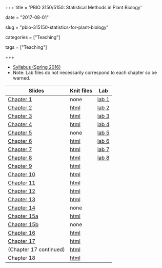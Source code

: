 +++
title = 'PBIO 3150/5150: Statistical Methods in Plant Biology'

date = "2017-08-01"

slug =  "pbio-315150-statistics-for-plant-biology"

categories = ["Teaching"]

tags = ["Teaching"]

+++

- [Syllabus (Spring 2016)](https://aniruhil.org/teaching/pbio/syllabus2016.pdf) 
- Note: Lab files do not necessarily correspond to each chapter so be warned.

| Slides                           | Knit files     | Lab                                |
| -------------------------------- | -------------  | ----------------                   |
| [Chapter 1](https://aniruhil.org/teaching/pbio/slides/ch1.pdf)  | none  | [lab 1](https://aniruhil.org/teaching/pbio/labs/Lab01.html) |
| [Chapter 2](https://aniruhil.org/teaching/pbio/slides/ch2.pdf)  | [html](https://aniruhil.org/teaching/pbio/knits/Chapter02.html) | [lab 2](https://aniruhil.org/teaching/pbio/labs/Lab02.html) |
| [Chapter 3](https://aniruhil.org/teaching/pbio/slides/ch3.pdf)  | [html](https://aniruhil.org/teaching/pbio/knits/Chapter03.html) | [lab 3](https://aniruhil.org/teaching/pbio/labs/Lab03.html) |
| [Chapter 4](https://aniruhil.org/teaching/pbio/slides/ch4.pdf)  | [html](https://aniruhil.org/teaching/pbio/knits/Chapter04.html) | [lab 4](https://aniruhil.org/teaching/pbio/labs/Lab04.html) |
| [Chapter 5](https://aniruhil.org/teaching/pbio/slides/ch5.pdf)  | none | [lab 5](https://aniruhil.org/teaching/pbio/labs/Lab05.html) |
| [Chapter 6](https://aniruhil.org/teaching/pbio/slides/ch6.pdf)  | [html](https://aniruhil.org/teaching/pbio/knits/Chapter06.html) | [lab 6](https://aniruhil.org/teaching/pbio/labs/Lab06.html) |
| [Chapter 7](https://aniruhil.org/teaching/pbio/slides/ch7.pdf)  | [html](https://aniruhil.org/teaching/pbio/knits/Chapter07.html) | [lab 7](https://aniruhil.org/teaching/pbio/labs/Lab07.html) |
| [Chapter 8](https://aniruhil.org/teaching/pbio/slides/ch8.pdf)  | [html](https://aniruhil.org/teaching/pbio/knits/Chapter08.html) | [lab 8](https://aniruhil.org/teaching/pbio/labs/Lab08.html) |
| [Chapter 9](https://aniruhil.org/teaching/pbio/slides/ch9.pdf)  | [html](https://aniruhil.org/teaching/pbio/knits/Chapter09.html) |         |            |
| [Chapter 10](https://aniruhil.org/teaching/pbio/slides/ch10.pdf)  | [html](https://aniruhil.org/teaching/pbio/knits/Chapter10.html)           |            |
| [Chapter 11](https://aniruhil.org/teaching/pbio/slides/ch11.pdf)  | [html](https://aniruhil.org/teaching/pbio/knits/Chapter_11.html)          |            |
| [Chapter 12](https://aniruhil.org/teaching/pbio/slides/ch12.pdf)  | [html](https://aniruhil.org/teaching/pbio/knits/Chapter_12.html)          |            |
| [Chapter 13](https://aniruhil.org/teaching/pbio/slides/ch13.pdf)  | [html](https://aniruhil.org/teaching/pbio/knits/Chapter_13.html)          |            |
| [Chapter 14](https://aniruhil.org/teaching/pbio/slides/ch14.pdf)  | none       |   |
| [Chapter 15a](https://aniruhil.org/teaching/pbio/slides/ch15a.pdf) | [html](https://aniruhil.org/teaching/pbio/knits/Chapter_15_1.html)         |        |
| [Chapter 15b](https://aniruhil.org/teaching/pbio/slides/ch15b.pdf) | none      |
| [Chapter 16](https://aniruhil.org/teaching/pbio/slides/ch16.pdf)   | [html](https://aniruhil.org/teaching/pbio/knits/Chapter_16.html)           |            |
| [Chapter 17](https://aniruhil.org/teaching/pbio/slides/ch17.pdf)   | [html](https://aniruhil.org/teaching/pbio/knits/Linear_Regression_1.html)  |            | 
|  (Chapter 17 continued)    | [html](https://aniruhil.org/teaching/pbio/knits/Linear_Regression_2.html) |    |
| Chapter 18   | [html](https://aniruhil.org/teaching/pbio/knits/Chapter_18.html)  |     |


 

